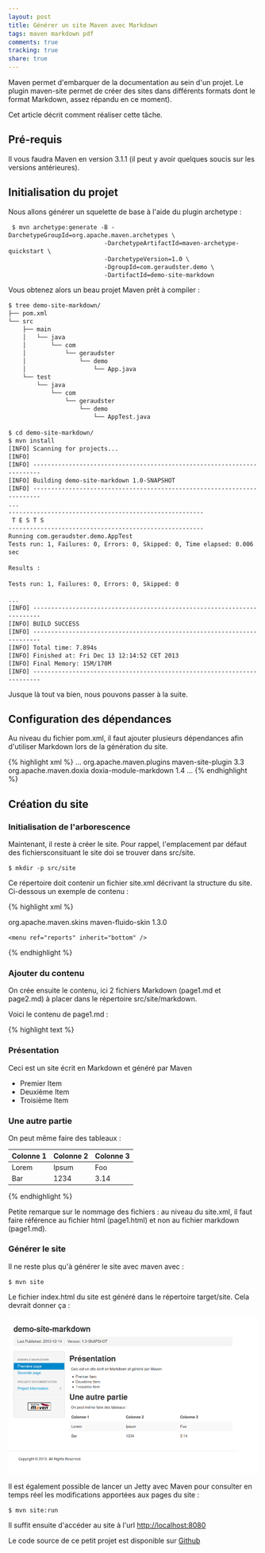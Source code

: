 ```yaml
---
layout: post
title: Générer un site Maven avec Markdown
tags: maven markdown pdf
comments: true
tracking: true
share: true
---
```


Maven permet d'embarquer de la documentation au sein d'un projet. Le plugin maven-site permet de créer des sites dans différents formats dont le format Markdown, assez répandu en ce moment).

Cet article décrit comment réaliser cette tâche.

## Pré-requis

Il vous faudra Maven en version 3.1.1 (il peut y avoir quelques soucis sur les versions antérieures).

## Initialisation du projet

Nous allons générer un squelette de base à l'aide du plugin archetype :

     $ mvn archetype:generate -B -DarchetypeGroupId=org.apache.maven.archetypes \
                               -DarchetypeArtifactId=maven-archetype-quickstart \
                               -DarchetypeVersion=1.0 \
                               -DgroupId=com.geraudster.demo \
                               -DartifactId=demo-site-markdown

Vous obtenez alors un beau projet Maven prêt à compiler :

    $ tree demo-site-markdown/
    ├── pom.xml
    └── src
        ├── main
        │   └── java
        │       └── com
        │           └── geraudster
        │               └── demo
        │                   └── App.java
        └── test
            └── java
                └── com
                    └── geraudster
                        └── demo
                            └── AppTest.java
    
    $ cd demo-site-markdown/
    $ mvn install
    [INFO] Scanning for projects...
    [INFO]                                                                         
    [INFO] ------------------------------------------------------------------------
    [INFO] Building demo-site-markdown 1.0-SNAPSHOT
    [INFO] ------------------------------------------------------------------------
    ...
    -------------------------------------------------------
     T E S T S
    -------------------------------------------------------
    Running com.geraudster.demo.AppTest
    Tests run: 1, Failures: 0, Errors: 0, Skipped: 0, Time elapsed: 0.006 sec
    
    Results :
    
    Tests run: 1, Failures: 0, Errors: 0, Skipped: 0
    
    ...
    [INFO] ------------------------------------------------------------------------
    [INFO] BUILD SUCCESS
    [INFO] ------------------------------------------------------------------------
    [INFO] Total time: 7.894s
    [INFO] Finished at: Fri Dec 13 12:14:52 CET 2013
    [INFO] Final Memory: 15M/170M
    [INFO] ------------------------------------------------------------------------

Jusque là tout va bien, nous pouvons passer à la suite.

## Configuration des dépendances

Au niveau du fichier pom.xml, il faut ajouter plusieurs dépendances afin d'utiliser
Markdown lors de la génération du site.

{% highlight xml %}
    <build>
        <plugins>
        ...
            <plugin>
                <groupId>org.apache.maven.plugins</groupId>
                <artifactId>maven-site-plugin</artifactId>
                <version>3.3</version>
                <dependencies>
                    <dependency>
                        <groupId>org.apache.maven.doxia</groupId>
                        <artifactId>doxia-module-markdown</artifactId>
                        <version>1.4</version>
                    </dependency>
                </dependencies>
            </plugin>
        ...
        </plugins>
    </build>
{% endhighlight %}

## Création du site

### Initialisation de l'arborescence

Maintenant, il reste à créer le site. Pour rappel, l'emplacement par défaut des fichiersconsituant le site doi se trouver dans src/site.

    $ mkdir -p src/site

Ce répertoire doit contenir un fichier site.xml décrivant la structure du site. Ci-dessous un exemple de contenu :

{% highlight xml %}
<project name="Exemple Site Markdown" xmlns="http://maven.apache.org/DECORATION/1.4.0" xmlns:xsi="http://www.w3.org/2001/XMLSchema-instance"
          xsi:schemaLocation="http://maven.apache.org/DECORATION/1.4.0 http://maven.apache.org/xsd/decoration-1.4.0.xsd">
  <!-- On utilise le skin Fluido qui permet d'utilise Bootstrap -->
  <skin>
    <groupId>org.apache.maven.skins</groupId>
    <artifactId>maven-fluido-skin</artifactId>
    <version>1.3.0</version>
  </skin>
  
   <body>
    <menu name="Exemple Markdown">
      <item href="page1.html" name="Première page" />
      <item href="page2.html" name="Seconde page" />
    </menu>

    <menu ref="reports" inherit="bottom" />
  </body>
  
</project>
{% endhighlight %}


### Ajouter du contenu

On crée ensuite le contenu, ici 2 fichiers Markdown (page1.md et page2.md) à placer dans le répertoire src/site/markdown.

Voici le contenu de page1.md :

{% highlight text %}
### Présentation

Ceci est un site écrit en Markdown et généré par Maven

* Premier Item
* Deuxième Item
* Troisième Item

### Une autre partie

On peut même faire des tableaux :

|Colonne 1|Colonne 2|Colonne 3|
| ------- | ------- | ------- |
|Lorem|Ipsum|Foo|
|Bar|1234|3.14|
{% endhighlight %}

Petite remarque sur le nommage des fichiers : au niveau du site.xml, il faut faire référence au fichier html (page1.html) et non au fichier markdown (page1.md).

### Générer le site

Il ne reste plus qu'à générer le site avec maven avec :

    $ mvn site

Le fichier index.html du site est généré dans le répertoire target/site. Cela devrait donner ça :

![Screenshot](/images/mvn-site/ExempleSiteMarkdown.png)

Il est également possible de lancer un Jetty avec Maven pour consulter en temps réel les modifications apportées aux pages du site :

    $ mvn site:run

Il suffit ensuite d'accéder au site à l'url [http://localhost:8080](http://localhost:8080)

Le code source de ce petit projet est disponible sur [Github](https://github.com/geraudster/demo-site-markdown)
